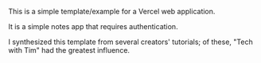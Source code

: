This is a simple template/example for a Vercel web application.

It is a simple notes app that requires authentication.

I synthesized this template from several creators' tutorials; of these, "Tech with Tim" had the greatest influence.
